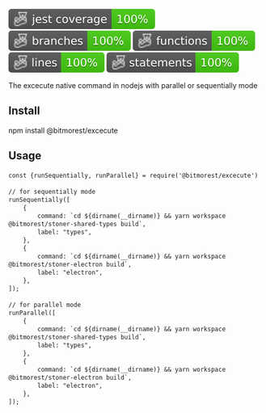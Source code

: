 ![Coverage](./badges/coverage-jest%20coverage.svg)
![Branches](./badges/coverage-branches.svg)
![Functions](./badges/coverage-functions.svg)
![Lines](./badges/coverage-lines.svg)
![Statements](./badges/coverage-statements.svg)

The excecute native command in nodejs with parallel or sequentially mode

## Install

npm install @bitmorest/excecute

## Usage

```
const {runSequentially, runParallel} = require('@bitmorest/excecute')

// for sequentially mode
runSequentially([
    {
        command: `cd ${dirname(__dirname)} && yarn workspace @bitmorest/stoner-shared-types build`,
        label: "types",
    },
    {
        command: `cd ${dirname(__dirname)} && yarn workspace @bitmorest/stoner-electron build`,
        label: "electron",
    },
]);

// for parallel mode
runParallel([
    {
        command: `cd ${dirname(__dirname)} && yarn workspace @bitmorest/stoner-shared-types build`,
        label: "types",
    },
    {
        command: `cd ${dirname(__dirname)} && yarn workspace @bitmorest/stoner-electron build`,
        label: "electron",
    },
]);
```
